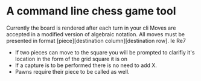 # A command line chess game tool

Currently the board is rendered after each turn in your cli
Moves are accepted in a modified version of algebraic notation. All moves must be presented in format [piece][destination column][destination row]. Ie Re7
- If two pieces can move to the square you will be prompted to clarifiy it's location in the form of the grid square it is on
- If a capture is to be performed there is no need to add X. 
- Pawns require their piece to be called as well.


